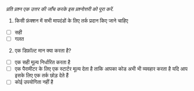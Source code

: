 _प्रति प्रश्न एक उत्तर की जाँच करके इस प्रश्नोत्तरी को पूरा करें._

1. किसी फ़ंक्शन में सभी मापदंडों के लिए तर्क प्रदान किए जाने चाहिए

- [ ] सही
- [ ] गलत

2. एक डिफ़ॉल्ट मान क्या करता है?

- [ ] एक सही मूल्य निर्धारित करता है
- [ ] एक पैरामीटर के लिए एक स्टार्टर मूल्य देता है ताकि आपका कोड अभी भी व्यवहार करता है यदि आप इसके लिए एक तर्क छोड़ देते हैं
- [ ] कोई उपयोगिता नहीं है
